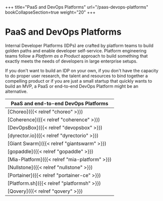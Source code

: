 +++
title="PaaS and DevOps Platforms"
url="/paas-devops-platforms"
bookCollapseSection=true
weight="20"
+++

# PaaS and DevOps Platforms

Internal Developer Platforms (IDPs) are crafted by platform teams to build golden paths and enable developer self-service.
Platform engineering teams follow a _Platform as a Product_ approach to build something that exactly meets the needs of developers in large enterprise setups.

If you don't want to build an IDP on your own, if you don't have the capacity to do proper user research, the talent and resources to bind together a compelling product or if you are just a small startup that quickly wants to build an MVP, a PaaS or end-to-end DevOps Platform might be an alternative.

| **PaaS and end-to-end DevOps Platforms**      |
|-----------------------------------------------|
| [Choreo]({{< relref "choreo" >}})             |
| [Coherence]({{< relref "coherence" >}})       |
| [DevOpsBox]({{< relref "devopsbox" >}})       |
| [dyrector.io]({{< relref "dyrectorio" >}})    |
| [Giant Swarm]({{< relref "giantswarm" >}})    |
| [gopaddle]({{< relref "gopaddle" >}})         |
| [Mia-Platform]({{< relref "mia-platform" >}}) |
| [Nullstone]({{< relref "nullstone" >}})       |
| [Portainer]({{< relref "portainer-ce" >}})    |
| [Platform.sh]({{< relref "platformsh" >}})    |
| [Qovery]({{< relref "qovery" >}})             |
